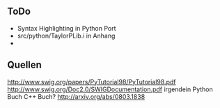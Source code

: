 
ToDo
----
- Syntax Highlighting in Python Port
- src/python/TaylorPLib.i in Anhang
- 


Quellen
-------
http://www.swig.org/papers/PyTutorial98/PyTutorial98.pdf
http://www.swig.org/Doc2.0/SWIGDocumentation.pdf
irgendein Python Buch
C++ Buch?
http://arxiv.org/abs/0803.1838
